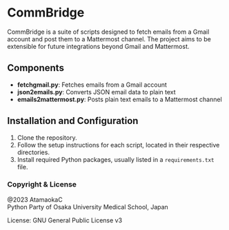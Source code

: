 # CommBridge

CommBridge is a suite of scripts designed to fetch emails from a Gmail account and post them to a Mattermost channel.
The project aims to be extensible for future integrations beyond Gmail and Mattermost.

## Components

- **fetchgmail.py**: Fetches emails from a Gmail account
- **json2emails.py**: Converts JSON email data to plain text
- **emails2mattermost.py**: Posts plain text emails to a Mattermost channel

## Installation and Configuration

1. Clone the repository.
2. Follow the setup instructions for each script, located in their respective directories.
3. Install required Python packages, usually listed in a `requirements.txt` file.

### Copyright & License
@2023 AtamaokaC  
Python Party of Osaka University Medical School, Japan

License: GNU General Public License v3
